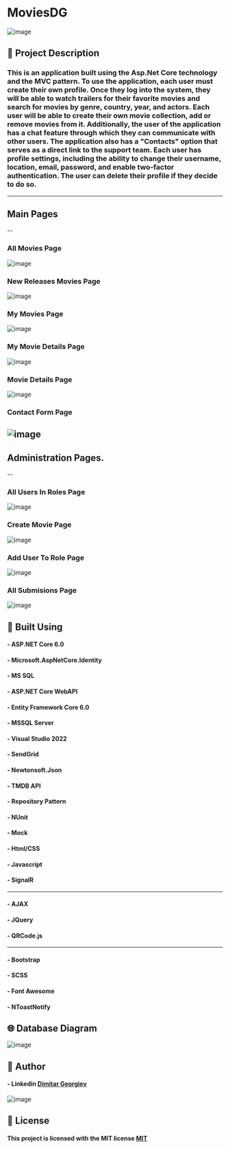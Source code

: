# MoviesDG

![image](https://github.com/ItsAlphaHelix/MoviesDG/blob/main/Homepage.png?raw=true)
## 📃 Project Description

### This is an application built using the Asp.Net Core technology and the MVC pattern. To use the application, each user must create their own profile. Once they log into the system, they will be able to watch trailers for their favorite movies and search for movies by genre, country, year, and actors. Each user will be able to create their own movie collection, add or remove movies from it. Additionally, the user of the application has a chat feature through which they can communicate with other users. The application also has a "Contacts" option that serves as a direct link to the support team. Each user has profile settings, including the ability to change their username, location, email, password, and enable two-factor authentication. The user can delete their profile if they decide to do so.
---
## Main Pages
--
  ### All Movies Page
  ![image](https://github.com/ItsAlphaHelix/MoviesDG/blob/main/Images/All.png?raw=true)

  ### New Releases Movies Page
  ![image](https://github.com/ItsAlphaHelix/MoviesDG/blob/main/Images/New-Releases.png?raw=true)

  ### My Movies Page
  ![image](https://github.com/ItsAlphaHelix/MoviesDG/blob/main/Images/My-Movies.png?raw=true)

  ### My Movie Details Page
  ![image](https://github.com/ItsAlphaHelix/MoviesDG/blob/main/Images/Mine-Movie-Details.png?raw=true)

  ### Movie Details Page
  ![image](https://github.com/ItsAlphaHelix/MoviesDG/blob/main/Images/Movie-Details.png?raw=true)

  ### Contact Form Page
  ![image](https://github.com/ItsAlphaHelix/MoviesDG/blob/main/Images/Contact-Form.png?raw=true)
---
  ## Administration Pages.
  --
  ### All Users In Roles Page
  ![image](https://github.com/ItsAlphaHelix/MoviesDG/blob/main/Images/All-Users-In-Roles.png?raw=true)
  ### Create Movie Page
  ![image](https://github.com/ItsAlphaHelix/MoviesDG/blob/main/Images/Create-Movie.png?raw=true)
  ### Add User To Role Page
  ![image](https://github.com/ItsAlphaHelix/MoviesDG/blob/main/Images/Add-User-To-Role.png?raw=true)
  ### All Submisions Page
  ![image](https://github.com/ItsAlphaHelix/MoviesDG/blob/main/Images/All-Submisions.png?raw=true)

## 🔨 Built Using

#### - ASP.NET Core 6.0
#### - Microsoft.AspNetCore.Identity
#### - MS SQL
#### - ASP.NET Core WebAPI
#### - Entity Framework Core 6.0
#### - MSSQL Server
#### - Visual Studio 2022
#### - SendGrid
#### - Newtonsoft.Json
#### - TMDB API
#### - Repository Pattern
#### - NUnit
#### - Mock
#### - Html/CSS 
#### - Javascript
#### - SignalR
---
#### - AJAX
#### - JQuery
#### - QRCode.js
---
#### - Bootstrap
#### - SCSS
#### - Font Awesome
#### - NToastNotify

## 🌐 Database Diagram

![image](https://github.com/ItsAlphaHelix/MoviesDG/blob/main/Database-Diagram.png?raw=true)

## 👦 Author

#### - Linkedin [Dimitar Georgiev](https://www.linkedin.com/in/dimitar-georgiev-551a16242/)

![image](https://github.com/ItsAlphaHelix/MoviesDG/blob/main/Asp.Net%20Advanced.jpg?raw=true)

## 📜 License

#### This project is licensed with the MIT license [MIT](https://choosealicense.com/licenses/mit/)
